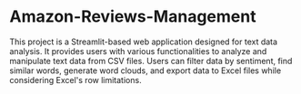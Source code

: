 # Amazon-Reviews-Management
This project is a Streamlit-based web application designed for text data analysis. It provides users with various functionalities to analyze and manipulate text data from CSV files. Users can filter data by sentiment, find similar words, generate word clouds, and export data to Excel files while considering Excel's row limitations.
